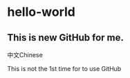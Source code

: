# hello-world

## This is new GitHub for me.


中文Chinese

This is not the 1st time for to use GitHub
